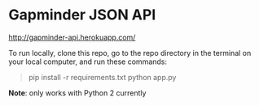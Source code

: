 # Gapminder JSON API
http://gapminder-api.herokuapp.com/

To run locally, clone this repo, go to the repo directory in the terminal on your local computer, and run these commands:
> pip install -r requirements.txt
> python app.py

**Note**: only works with Python 2 currently

